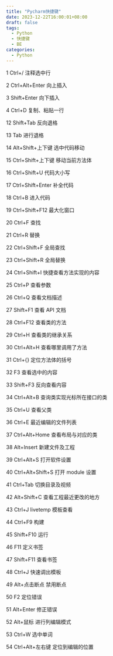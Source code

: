 ```yaml
---
title: "Pycharm快捷键"
date: 2023-12-22T16:00:01+08:00
draft: false
tags:
  - Python
  - 快捷键
  - BE
categories:
  - Python
---
```


1 Ctrl+/ 注释选中行

2 Ctrl+Alt+Enter 向上插入

3 Shift+Enter 向下插入

4 Ctrl+D 复制、粘贴一行

12 Shift+Tab 反向退格

13 Tab 进行退格

14 Alt+Shift+上下键 选中代码移动

15 Ctrl+Shift+上下键 移动当前方法体

16 Ctrl+Shift+U 代码大小写

17 Ctrl+Shift+Enter 补全代码

18 Ctrl+B 进入代码

19 Ctrl+Shift+F12 最大化窗口

20 Ctrl+F 查找

21 Ctrl+R 替换

22 Ctrl+Shift+F 全局查找

23 Ctrl+Shift+R 全局替换

24 Ctrl+Shift+I 快捷查看方法实现的内容

25 Ctrl+P 查看参数

26 Ctrl+Q 查看文档描述

27 Shift+F1 查看 API 文档

28 Ctrl+F12 查看类的方法

29 Ctrl+H 查看类的继承关系

30 Ctrl+Alt+H 查看哪里调用了方法

31 Ctrl+{} 定位方法体的括号

32 F3 查看选中的内容

33 Shift+F3 反向查看内容

34 Ctrl+Alt+B 查询类实现光标所在接口的类

35 Ctrl+U 查看父类

36 Ctrl+E 最近编辑的文件列表

37 Ctrl+Alt+Home 查看布局与对应的类

38 Alt+Insert 新建文件及工程

39 Ctrl+Alt+S 打开软件设置

40 Ctrl+Alt+Shift+S 打开 module 设置

41 Ctrl+Tab 切换目录及视频

42 Alt+Shift+C 查看工程最近更改的地方

43 Ctrl+J livetemp 模板查看

44 Ctrl+F9 构建

45 Shift+F10 运行

46 F11 定义书签

47 Shift+F11 查看书签

48 Ctrl+J 快速调出模板

49 Alt+点击断点 禁用断点

50 F2 定位错误

51 Alt+Enter 修正错误

52 Alt+鼠标 进行列编辑模式

53 Ctrl+W 选中单词

54 Ctrl+Alt+左右键 定位到编辑的位置

